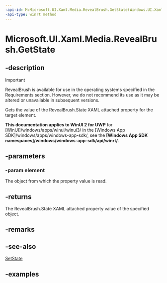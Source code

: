 ```yaml
---
-api-id: M:Microsoft.UI.Xaml.Media.RevealBrush.GetState(Windows.UI.Xaml.UIElement)
-api-type: winrt method
---
```

<!-- Method syntax.
public RevealBrushState RevealBrush.GetState(UIElement element)
-->

# Microsoft.UI.Xaml.Media.RevealBrush.GetState

## -description

> [!Important]
> RevealBrush is available for use in the operating systems specified in the Requirements section. However, we do not recommend its use as it may be altered or unavailable in subsequent versions.

Gets the value of the RevealBrush.State XAML attached property for the target element.

**This documentation applies to WinUI 2 for UWP** for [WinUI]/windows/apps/winui/winui3/ in the [Windows App SDK]/windows/apps/windows-app-sdk/, see the **[Windows App SDK namespaces]/windows/windows-app-sdk/api/winrt/**.

## -parameters

### -param element

The object from which the property value is read.

## -returns

The RevealBrush.State XAML attached property value of the specified object.

## -remarks

## -see-also

[SetState](revealbrush_setstate_54795167.md)

## -examples
